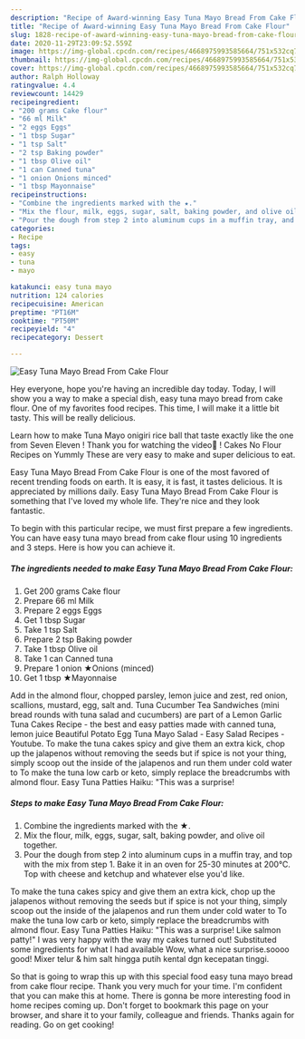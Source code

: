 ```yaml
---
description: "Recipe of Award-winning Easy Tuna Mayo Bread From Cake Flour"
title: "Recipe of Award-winning Easy Tuna Mayo Bread From Cake Flour"
slug: 1828-recipe-of-award-winning-easy-tuna-mayo-bread-from-cake-flour
date: 2020-11-29T23:09:52.559Z
image: https://img-global.cpcdn.com/recipes/4668975993585664/751x532cq70/easy-tuna-mayo-bread-from-cake-flour-recipe-main-photo.jpg
thumbnail: https://img-global.cpcdn.com/recipes/4668975993585664/751x532cq70/easy-tuna-mayo-bread-from-cake-flour-recipe-main-photo.jpg
cover: https://img-global.cpcdn.com/recipes/4668975993585664/751x532cq70/easy-tuna-mayo-bread-from-cake-flour-recipe-main-photo.jpg
author: Ralph Holloway
ratingvalue: 4.4
reviewcount: 14429
recipeingredient:
- "200 grams Cake flour"
- "66 ml Milk"
- "2 eggs Eggs"
- "1 tbsp Sugar"
- "1 tsp Salt"
- "2 tsp Baking powder"
- "1 tbsp Olive oil"
- "1 can Canned tuna"
- "1 onion Onions minced"
- "1 tbsp Mayonnaise"
recipeinstructions:
- "Combine the ingredients marked with the ★."
- "Mix the flour, milk, eggs, sugar, salt, baking powder, and olive oil together."
- "Pour the dough from step 2 into aluminum cups in a muffin tray, and top with the mix from step 1. Bake it in an oven for 25-30 minutes at 200℃. Top with cheese and ketchup and whatever else you&#39;d like."
categories:
- Recipe
tags:
- easy
- tuna
- mayo

katakunci: easy tuna mayo 
nutrition: 124 calories
recipecuisine: American
preptime: "PT16M"
cooktime: "PT50M"
recipeyield: "4"
recipecategory: Dessert

---
```



![Easy Tuna Mayo Bread From Cake Flour](https://img-global.cpcdn.com/recipes/4668975993585664/751x532cq70/easy-tuna-mayo-bread-from-cake-flour-recipe-main-photo.jpg)

Hey everyone, hope you're having an incredible day today. Today, I will show you a way to make a special dish, easy tuna mayo bread from cake flour. One of my favorites food recipes. This time, I will make it a little bit tasty. This will be really delicious.

Learn how to make Tuna Mayo onigiri rice ball that taste exactly like the one from Seven Eleven ! Thank you for watching the video💖 ! Cakes No Flour Recipes on Yummly These are very easy to make and super delicious to eat.

Easy Tuna Mayo Bread From Cake Flour is one of the most favored of recent trending foods on earth. It is easy, it is fast, it tastes delicious. It is appreciated by millions daily. Easy Tuna Mayo Bread From Cake Flour is something that I've loved my whole life. They're nice and they look fantastic.


To begin with this particular recipe, we must first prepare a few ingredients. You can have easy tuna mayo bread from cake flour using 10 ingredients and 3 steps. Here is how you can achieve it.

<!--inarticleads1-->

##### The ingredients needed to make Easy Tuna Mayo Bread From Cake Flour:

1. Get 200 grams Cake flour
1. Prepare 66 ml Milk
1. Prepare 2 eggs Eggs
1. Get 1 tbsp Sugar
1. Take 1 tsp Salt
1. Prepare 2 tsp Baking powder
1. Take 1 tbsp Olive oil
1. Take 1 can Canned tuna
1. Prepare 1 onion ★Onions (minced)
1. Get 1 tbsp ★Mayonnaise


Add in the almond flour, chopped parsley, lemon juice and zest, red onion, scallions, mustard, egg, salt and. Tuna Cucumber Tea Sandwiches (mini bread rounds with tuna salad and cucumbers) are part of a Lemon Garlic Tuna Cakes Recipe - the best and easy patties made with canned tuna, lemon juice Beautiful Potato Egg Tuna Mayo Salad - Easy Salad Recipes - Youtube. To make the tuna cakes spicy and give them an extra kick, chop up the jalapenos without removing the seeds but if spice is not your thing, simply scoop out the inside of the jalapenos and run them under cold water to To make the tuna low carb or keto, simply replace the breadcrumbs with almond flour. Easy Tuna Patties Haiku: &#34;This was a surprise! 

<!--inarticleads2-->

##### Steps to make Easy Tuna Mayo Bread From Cake Flour:

1. Combine the ingredients marked with the ★.
1. Mix the flour, milk, eggs, sugar, salt, baking powder, and olive oil together.
1. Pour the dough from step 2 into aluminum cups in a muffin tray, and top with the mix from step 1. Bake it in an oven for 25-30 minutes at 200℃. Top with cheese and ketchup and whatever else you&#39;d like.


To make the tuna cakes spicy and give them an extra kick, chop up the jalapenos without removing the seeds but if spice is not your thing, simply scoop out the inside of the jalapenos and run them under cold water to To make the tuna low carb or keto, simply replace the breadcrumbs with almond flour. Easy Tuna Patties Haiku: &#34;This was a surprise! Like salmon patty!&#34; I was very happy with the way my cakes turned out! Substituted some ingredients for what I had available Wow, what a nice surprise.soooo good! Mixer telur &amp; him salt hingga putih kental dgn kecepatan tinggi. 

So that is going to wrap this up with this special food easy tuna mayo bread from cake flour recipe. Thank you very much for your time. I'm confident that you can make this at home. There is gonna be more interesting food in home recipes coming up. Don't forget to bookmark this page on your browser, and share it to your family, colleague and friends. Thanks again for reading. Go on get cooking!
